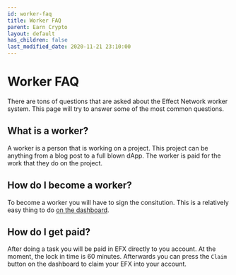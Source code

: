 ```yaml
---
id: worker-faq
title: Worker FAQ
parent: Earn Crypto
layout: default
has_children: false
last_modified_date: 2020-11-21 23:10:00
---
```


# Worker FAQ

There are tons of questions that are asked about the Effect Network worker system. This page will try to answer some of the most common questions.

## What is a worker?

A worker is a person that is working on a project. This project can be anything from a blog post to a full blown dApp. The worker is paid for the work that they do on the project.

## How do I become a worker?

To become a worker you will have to sign the consitution. This is a relatively easy thing to do [on the dashboard](https://dashboard.effect.ai).

## How do I get paid?

After doing a task you will be paid in EFX directly to you account. At the moment, the lock in time is 60 minutes. Afterwards you can press the `Claim` button on the dashboard to claim your EFX into your account.

